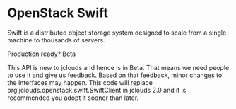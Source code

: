 OpenStack Swift
===============

Swift is a distributed object storage system designed to scale from a single machine to thousands of servers. 

Production ready?
Beta

This API is new to jclouds and hence is in Beta. That means we need people to use it and give us feedback. Based on that feedback, minor changes to the interfaces may happen. This code will replace org.jclouds.openstack.swift.SwiftClient in jclouds 2.0 and it is recommended you adopt it sooner than later.

